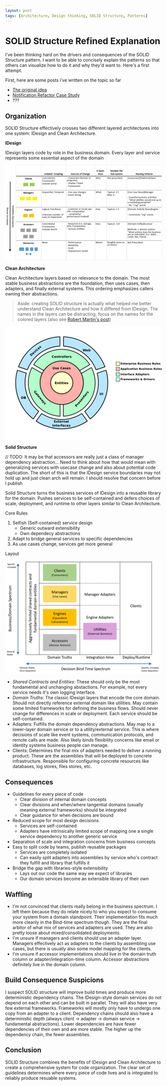 ```yaml
---
layout: post
tags: [Architecture, Design thinking, SOLID Structure, Patterns]
---
```


# SOLID Structure Refined Explanation

I've been thinking hard on the drivers and consequences of the SOLID Structure pattern. I want to be able to concisely explain the patterns so that others can visualize how to do it and why they'd want to. Here's a first attempt.

First, here are some posts i've written on the topic so far
- [The original idea](2020-07-10-Synthesizing-Structure.md) 
- [Notification Refactor Case Study](2020-08-05-Notification-Design.md)
- ???

## Organization
SOLID Structure effectively crosses two different layered architectures into one system: IDesign and Clean Architecture.

**IDesign**

IDesign layers code by role in the business domain. Every layer and service represents some essential aspect of the domain

![IDesign Explanation](../post-media/SolidStructure-Refined/iDesignRuleofThumbGrid.png)

**Clean Architecture**

Clean Architecture layers based on relevance to the domain. The most stable business abstractions are the foundation, then uses cases, then adapters, and finally external systems. This ordering emphasizes callers owning their abstractions.

> Aside: creating SOLID structure is actually what helped me better understand Clean Architecture and how it differed from IDesign. The names in the layers can be distracting, focus on the names for the colored layers (also see [Robert Martin's post](https://blog.cleancoder.com/uncle-bob/2012/08/13/the-clean-architecture.html))

![Clean Architecture diagram](../post-media/SolidStructure-Refined/CleanArchDiagram.png)


**Solid Structure**

// TODO: It may be that accessors are really just a class of manager dependency abstraction... Need to think about how that would mean with generalizing services with usecase change and also about potential code duplication. The short of this is that the IDesign service boundaries may not hold up and just clean arch will remain. I should resolve that concern before I publish

Solid Structure turns the business services of IDesign into a reusable library for the domain. Pushes services to be self-contained and defers choices of scale, deployment, and runtime to other layers similar to Clean Architecture.

Core Rules
1. Selfish (Self-contained) service design
   - Generic outward extensibility
   - Own dependecy abstractions  
2. Adapt to bridge general services to specific dependencies
3. As use cases change, services get more general

Layout

![Structure Table](../post-media/SolidStructure-Refined/SolidStructureTable.png)

- *Shared Contracts and Entities*: These should only be the most fundamental and unchanging abstactions. For example, not every service needs it's own logging interface. 
- *Domain Truths*: The classic IDesign layers that encode the core domain. Should not directly reference external domain like utilities. May contain some limited frameworks for defining the business flows. Should never change for differences in scale or deployment. Each service should be self-contained.
- Adapters: Fulfills the domain dependency abstractions. May map to a lower-layer domain service or to a utility/external service. This is where decisions of scale like event systems, communication protocols, and remote calls are made. Also likely binds flexibility concerns like email or identity systems business people can manage.
- Clients: Determines the final mix of adapters needed to deliver a running product. These are the assemblies that will be deployed to concrete infrastructure. Responsible for configuring concrete resources like databases, log stores, files stores, etc. 

## Consequences
- Guidelines for every piece of code
  - Clear division of internal domain concepts
  - Clear divisions and when/where tangential domains (usually meaning external frameworks) should be integrated
  - Clear guidance for when decisions are bound
- Reduced scope for most design decisions
  - Services are self-contained
  - Adapters have intrinsically limited scope of mapping one a single service dependency to another generic service
- Separation of scale and integration concerns from business concepts
- Easy to split code by teams, publish reusable packages
  - Services are completely isolated
  - Can easily split adapters into assemblies by service who's contract they fulfill and library that fulfills it
- Bridge the gap with libraries-style extensibility
  - Lays out our code the same way we expect of libraries
  - Our domain services become an extensible library of their own

## Waffling
- I'm not convinced that clients really belong in the business spectrum. I left them because they do relate nicely to who you expect to consume your system from a domain standpoint. Their implementation fits much more cleanly in the Bind-time spectrum though. They are the final arbitor of what mix of services and adapters are used. They are also pretty loose about mixed/consolidated deployments.
- I'm unsure if managers and clients should use an adapter layer. Managers effectively act as adapters to the clients by assembling use cases, but there is usually also some model mapping for the clients.
- I'm unsure if accessor implementations should live in the domain truth column or adapter/integration-time column. Accessor abstractions definitely live in the domain column. 

## Build Consequence Suspicions
I suspect SOLID structure will improve build times and produce more deterministic dependency chains. The IDesign-style domain services do not depend on each other and can be built in parallel. They will also have very few external frameworks. Frameworks will mostly only have to undergo one copy from an adapter to a client. Dependency chains should also have a deterministic depth (always client -> adapter -> domain service -> fundamental abstractions). Lower dependencies are have fewer dependencies of their own and are more stable. The higher up the dependency chain, the fewer assemblies. 

## Conclusion
SOLID Structure combines the benefits of IDesign and Clean Architecture to create a comprehensive system for code organization. The clear set of guidelines determines where every piece of code lives and is integrated to reliably produce resuable systems.
